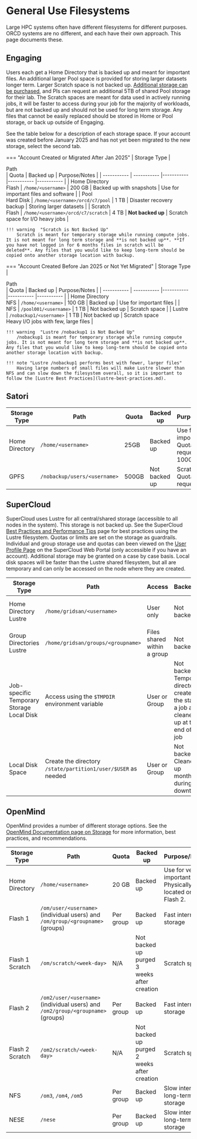 # General Use Filesystems

Large HPC systems often have different filesystems for different purposes. ORCD systems are no different, and each have their own approach. This page documents these.

## Engaging

Users each get a Home Directory that is backed up and meant for important files. An additional larger Pool space is provided for storing larger datasets longer term. Larger Scratch space is not backed up. [Additional storage can be purchased](project-filesystems.md), and PIs can request an additional 5TB of shared Pool storage for their lab. The Scratch spaces are meant for data used in actively running jobs, it will be faster to access during your job for the majority of workloads, but are not backed up and should not be used for long term storage. Any files that cannot be easily replaced should be stored in Home or Pool storage, or back up outside of Engaging.

See the table below for a description of each storage space. If your account was created before January 2025 and has not yet been migrated to the new storage, select the second tab.

=== "Account Created or Migrated After Jan 2025"
    | Storage Type      | <div style="width:18em">Path</div> | Quota | Backed up | Purpose/Notes |
    | ----------- | ----------- |----------- |----------- |----------- |
    | Home Directory <br> Flash  | `/home/<username>` | 200 GB | Backed up with snapshots | Use for important files and software |
    | Pool <br> Hard Disk | `/home/<username>/orcd/c7/pool` | 1 TB | Disaster recovery backup | Storing larger datasets |
    | Scratch <br> Flash | `/home/<username>/orcd/c7/scratch` | 4 TB | **Not backed up** | Scratch space for I/O heavy jobs |

    !!! warning  "Scratch is Not Backed Up"
        Scratch is meant for temporary storage while running compute jobs. It is not meant for long term storage and **is not backed up**. **If you have not logged in for 6 months files in scratch will be deleted**. Any files that you would like to keep long-term should be copied onto another storage location with backup.
=== "Account Created Before Jan 2025 or Not Yet Migrated"
    | Storage Type      | <div style="width:12em">Path</div> | Quota | Backed up | Purpose/Notes |
    | ----------- | ----------- |----------- |----------- |----------- |
    | Home Directory <br> NFS  | `/home/<username>` | 100 GB | Backed up | Use for important files |
    | NFS | `/pool001/<username>` | 1 TB | Not backed up | Scratch space |
    | Lustre | `/nobackup1/<username>` | 1 TB | Not backed up | Scratch space <br> Heavy I/O jobs with few, large files |

    !!! warning  "Lustre /nobackup1 is Not Backed Up"
        /nobackup1 is meant for temporary storage while running compute jobs. It is not meant for long term storage and **is not backed up**. Any files that you would like to keep long-term should be copied onto another storage location with backup.

    !!! note "Lustre /nobackup1 performs best with fewer, larger files"
        Having large numbers of small files will make Lustre slower than NFS and can slow down the filesystem overall, so it is important to follow the [Lustre Best Practices](lustre-best-practices.md).




## Satori

| Storage Type      | Path | Quota | Backed up | Purpose/Notes |
| ----------- | ----------- |----------- |----------- |----------- |
| Home Directory | `/home/<username>` | 25GB | Backed up | Use for important files. Quota increase request to 100GB. |
| GPFS           | `/nobackup/users/<username>` | 500GB | Not backed up | Scratch space. Quota increase request to 2TB. |

## SuperCloud

SuperCloud uses Lustre for all central/shared storage (accessible to all nodes in the system). This storage is not backed up. See the SuperCloud [Best Practices and Performance Tips](https://supercloud.mit.edu/best-practices-and-performance-tips) page for best practices using the Lustre filesystem. Quotas or limits are set on the storage as guardrails. Individual and group storage use and quotas can been viewed on the [User Profile Page](https://txe1-portal.mit.edu/profile/user_profile.php) on the SuperCloud Web Portal (only accessible if you have an account). Additional storage may be granted on a case by case basis. Local disk spaces will be faster than the Lustre shared filesystem, but all are temporary and can only be accessed on the node where they are created.

| Storage Type      | Path | Access | Backed up | Limits |
| ----------- | ----------- |----------- |----------- |----------- |
| Home Directory <br> Lustre  | `/home/gridsan/<username>` | User only | Not backed up | See [User Profile Page](https://txe1-portal.mit.edu/profile/user_profile.php) |
| Group Directories <br> Lustre | `/home/gridsan/groups/<groupname>` | Files shared within a group | Not backed up | See [User Profile Page](https://txe1-portal.mit.edu/profile/user_profile.php) |
| Job-specific Temporary Storage <br> Local Disk | Access using the `$TMPDIR` environment variable | User or Group | Not backed up <br>  Temporary directory created at the start of a job and cleaned up at the end of the job | NA |
| Local Disk Space | Create the directory `/state/partition1/user/$USER` as needed | User or Group | Not backed up <br> Cleaned up monthly during downtimes | NA |

## OpenMind

OpenMind provides a number of different storage options. See the [OpenMind Documentation page on Storage](https://github.mit.edu/MGHPCC/OpenMind/wiki/Which-directory-should-I-use%3F) for more information, best practices, and recommendations.

| Storage Type      | Path | Quota | Backed up | Purpose/Notes |
| ----------- | ----------- |----------- |----------- |----------- |
| Home Directory | `/home/<username>` | 20 GB | Backed up | Use for very important files. Physically located on Flash 2. |
| Flash 1 |  `/om/user/<username>` (individual users) and `/om/group/<groupname>` (groups) | Per group | Backed up | Fast internal storage |
| Flash 1 Scratch | `/om/scratch/<week-day>` | N/A | Not backed up <br> purged 3 weeks after creation | Scratch space |
| Flash 2 | `/om2/user/<username>` (individual users) and `/om2/group/<groupname>` (groups) | Per group | Backed up | Fast internal storage |
| Flash 2 Scratch | `/om2/scratch/<week-day>` | N/A | Not backed up <br> purged 2 weeks after creation | Scratch space |
| NFS | `/om3`, `/om4`, `/om5` | Per group | Backed up | Slow internal long-term storage |
| NESE | `/nese` | Per group | Backed up | Slow internal long-term storage |